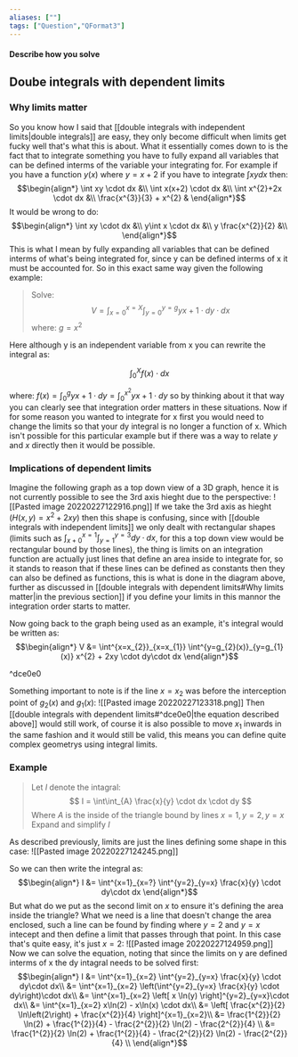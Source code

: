 ```yaml
---
aliases: [""]
tags: ["Question","QFormat3"]
---
```


#### Describe how you solve
## Doube integrals with dependent limits
### Why limits matter
So you know how I said that [[double integrals with independent limits|double integrals]] are easy, they only become difficult when limits get fucky well that's what this is about. What it essentially comes down to is the fact that to integrate something you have to fully expand all variables that can be defined interms of the variable your integrating for. For example if you have a function $y(x)$ where $y = x+2$ if you have to integrate $\int xy dx$ then:
$$\begin{align*}
\int xy \cdot dx &\\
\int x(x+2) \cdot dx &\\
\int x^{2}+2x \cdot dx &\\
\frac{x^{3}}{3} + x^{2} & 
\end{align*}$$
It would be wrong to do:
$$\begin{align*}
\int xy \cdot dx &\\
y\int x \cdot dx &\\
y \frac{x^{2}}{2} &\\
\end{align*}$$
This is what I mean by fully expanding all variables that can be defined interms of what's being integrated for, since y can be defined interms of x it must be accounted for. So in this exact same way given the following example:
> Solve:
> $$ V = \int^{x=X}_{x=0} \int^{y=g}_{y=0} yx+1 \cdot dy \cdot dx $$
> where: $g = x^{2}$

Here although y is an independent variable from x you can rewrite the integral as:

$$ \int^{X}_{0} f(x) \cdot dx $$

where: $f(x) = \int^{g}_{0} yx+1 \cdot dy= \int^{x^{2}}_{0} yx+1 \cdot dy$ so by thinking about it that way you can clearly see that integration order matters in these situations. Now if for some reason you wanted to integrate for x first you would need to change the limits so that your dy integral is no longer a function of x. Which isn't possible for this particular example but if there was a way to relate $y$ and $x$ directly then it would be possible.

### Implications of dependent limits
Imagine the following graph as a top down view of a 3D graph, hence it is not currently possible to see the 3rd axis hieght due to the perspective:
![[Pasted image 20220227122916.png]]
If we take the 3rd axis as hieght ($H(x,y) = x^{2} + 2xy$) then this shape is confusing, since with [[double integrals with independent limits]] we only dealt with rectangular shapes (limits such as $\int^{x=1}_{x+0}\int^{y=3}_{y=1}dy\cdot dx$, for this a top down view would be rectangular bound by those lines), the thing is limits on an integration function are actually just lines that define an area inside to integrate for, so it stands to reason that if these lines can be defined as constants then they can also be defined as functions, this is what is done in the diagram above, further as discussed in [[double integrals with dependent limits#Why limits matter|in the previous section]] if you define your limits in this mannor the integration order starts to matter.

Now going back to the graph being used as an example, it's integral would be written as:
$$\begin{align*}
V &= \int^{x=x_{2}}_{x=x_{1}} \int^{y=g_{2}(x)}_{y=g_{1}(x)} x^{2} + 2xy \cdot dy\cdot dx
\end{align*}$$

^dce0e0

Something important to note is if the line $x=x_{2}$ was before the interception point of $g_{2}(x)$ and $g_{1}(x)$:
![[Pasted image 20220227123318.png]]
Then [[double integrals with dependent limits#^dce0e0|the equation described above]] would still work, of course it is also possible to move $x_{1}$ inwards in the same fashion and it would still be valid, this means you can define quite complex geometrys using integral limits.

### Example
> Let $I$ denote the intagral:
> $$ I = \int\int_{A} \frac{x}{y} \cdot dx \cdot dy $$
> Where $A$ is the inside of the triangle bound by lines $x=1,y=2,y=x$
> Expand and simplify $I$

As described previously, limits are just the lines defining some shape in this case:
![[Pasted image 20220227124245.png]]

So we can then write the integral as:
$$\begin{align*}
I &= \int^{x=1}_{x=?} \int^{y=2}_{y=x} \frac{x}{y} \cdot dy\cdot dx
\end{align*}$$
But what do we put as the second limit on $x$ to ensure it's defining the area inside the triangle? What we need is a line that doesn't change the area enclosed, such a line can be found by finding where $y=2$ and $y=x$ intecept and then define a limit that passes through that point. In this case that's quite easy, it's just $x=2$:
![[Pasted image 20220227124959.png]]
Now we can solve the equation, noting that since the limits on y are defined interms of x the dy intagral needs to be solved first:
$$\begin{align*}
I &= \int^{x=1}_{x=2} \int^{y=2}_{y=x} \frac{x}{y} \cdot dy\cdot dx\\
&= \int^{x=1}_{x=2} \left(\int^{y=2}_{y=x} \frac{x}{y} \cdot dy\right)\cdot dx\\
&= \int^{x=1}_{x=2} \left[ x \ln(y) \right]^{y=2}_{y=x}\cdot dx\\
&= \int^{x=1}_{x=2} x\ln(2) - x\ln(x) \cdot dx\\
&= \left[ \frac{x^{2}}{2} \ln\left(2\right) + \frac{x^{2}}{4} \right]^{x=1}_{x=2}\\
&= \frac{1^{2}}{2} \ln(2) + \frac{1^{2}}{4} - \frac{2^{2}}{2} \ln(2) - \frac{2^{2}}{4} \\
&= \frac{1^{2}}{2} \ln(2) + \frac{1^{2}}{4} - \frac{2^{2}}{2} \ln(2) - \frac{2^{2}}{4} \\
\end{align*}$$
